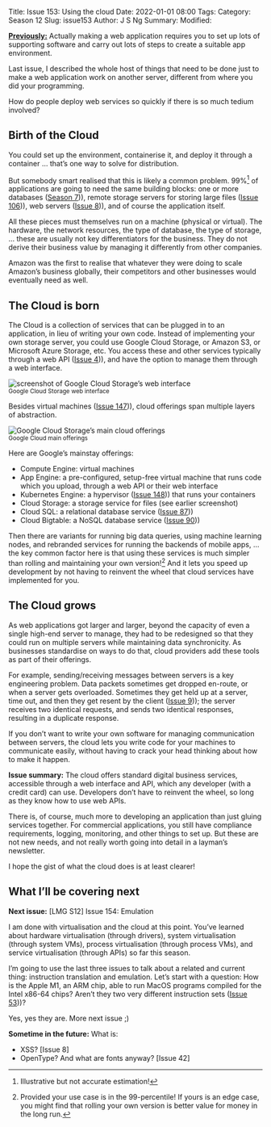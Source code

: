 Title: Issue 153: Using the cloud
Date: 2022-01-01 08:00
Tags: 
Category: Season 12
Slug: issue153
Author: J S Ng
Summary: 
Modified: 

[**Previously:**](https://buttondown.email/laymansguide/archive/) Actually making a web application requires you to set up lots of supporting software and carry out lots of steps to create a suitable app environment.

Last issue, I described the whole host of things that need to be done just to make a web application work on another server, different from where you did your programming.

How do people deploy web services so quickly if there is so much tedium involved?

## Birth of the Cloud

You could set up the environment, containerise it, and deploy it through a container … that’s one way to solve for distribution.

But somebody smart realised that this is likely a common problem. 99%[^1] of applications are going to need the same building blocks: one or more databases ([Season 7]({filename}/season7/issue079/issue079.md))), remote storage servers for storing large files ([Issue 106]({filename}/season9/issue106/issue106.md))), web servers ([Issue 8]({filename}/season1/issue008/issue008.md))), and of course the application itself.

[^1]: Illustrative but not accurate estimation!

All these pieces must themselves run on a machine (physical or virtual). The hardware, the network resources, the type of database, the type of storage, … these are usually not key differentiators for the business. They do not derive their business value by managing it differently from other companies.

Amazon was the first to realise that whatever they were doing to scale Amazon’s business globally, their competitors and other businesses would eventually need as well.

## The Cloud is born

The Cloud is a collection of services that can be plugged in to an application, in lieu of writing your own code. Instead of implementing your own storage server, you could use Google Cloud Storage, or Amazon S3, or Microsoft Azure Storage, etc. You access these and other services typically through a web API ([Issue 4]({filename}/season1/issue004/issue004.md))), and have the option to manage them through a web interface.

![screenshot of Google Cloud Storage’s web interface]({attach}/season12/issue153/issue153_01.png)  
<small>Google Cloud Storage web interface</small>

Besides virtual machines ([Issue 147]({filename}/season12/issue147/issue147.md))), cloud offerings span multiple layers of abstraction.

![Google Cloud Storage’s main cloud offerings]({attach}/season12/issue153/issue153_02.png)  
<small>Google Cloud main offerings</small>

Here are Google’s mainstay offerings:

- Compute Engine: virtual machines
- App Engine: a pre-configured, setup-free virtual machine that runs code which you upload, through a web API or their web interface
- Kubernetes Engine: a hypervisor ([Issue 148]({filename}/season12/issue148/issue148.md))) that runs your containers
- Cloud Storage: a storage service for files (see earlier screenshot)
- Cloud SQL: a relational database service ([Issue 87]({filename}/season7/issue087/issue087.md)))
- Cloud Bigtable: a NoSQL database service ([Issue 90]({filename}/season7/issue090/issue090.md)))

Then there are variants for running big data queries, using machine learning nodes, and rebranded services for running the backends of mobile apps, … the key common factor here is that using these services is much simpler than rolling and maintaining your own version![^2] And it lets you speed up development by not having to reinvent the wheel that cloud services have implemented for you.

[^2]: Provided your use case is in the 99-percentile! If yours is an edge case, you might find that rolling your own version is better value for money in the long run.

## The Cloud grows

As web applications got larger and larger, beyond the capacity of even a single high-end server to manage, they had to be redesigned so that they could run on multiple servers while maintaining data synchronicity. As businesses standardise on ways to do that, cloud providers add these tools as part of their offerings.

For example, sending/receiving messages between servers is a key engineering problem. Data packets sometimes get dropped en-route, or when a server gets overloaded. Sometimes they get held up at a server, time out, and then they get resent by the client ([Issue 9]({filename}/season1/issue009/issue009.md))); the server receives two identical requests, and sends two identical responses, resulting in a duplicate response.

If you don’t want to write your own software for managing communication between servers, the cloud lets you write code for your machines to communicate easily, without having to crack your head thinking about how to make it happen.

**Issue summary:** The cloud offers standard digital business services, accessible through a web interface and API, which any developer (with a credit card) can use. Developers don’t have to reinvent the wheel, so long as they know how to use web APIs.

There is, of course, much more to developing an application than just gluing services together. For commercial applications, you still have compliance requirements, logging, monitoring, and other things to set up. But these are not new needs, and not really worth going into detail in a layman’s newsletter.

I hope the gist of what the cloud does is at least clearer!

## What I’ll be covering next

**Next issue:** [LMG S12] Issue 154: Emulation

I am done with virtualisation and the cloud at this point. You’ve learned about hardware virtualisation (through drivers), system virtualisation (through system VMs), process virtualisation (through process VMs), and service virtualisation (through APIs) so far this season.

I’m going to use the last three issues to talk about a related and current thing: instruction translation and emulation. Let’s start with a question: How is the Apple M1, an ARM chip, able to run MacOS programs compiled for the Intel x86-64 chips? Aren’t they two very different instruction sets ([Issue 53]({filename}/season5/issue053/issue053.md)))?

Yes, yes they are. More next issue ;)

**Sometime in the future:** What is:

- XSS? [Issue 8]
- OpenType? And what are fonts anyway? [Issue 42]
